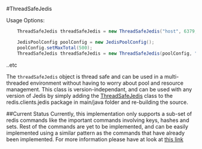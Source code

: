 #ThreadSafeJedis

Usage Options:

```java
    ThreadSafeJedis threadSafeJedis = new ThreadSafeJedis("host", 6379, "password");
```

```java
    JedisPoolConfig poolConfig = new JedisPoolConfig();
    poolConfig.setMaxTotal(500);
    ThreadSafeJedis threadSafeJedis = new ThreadSafeJedis(poolConfig, "host", 6379, "password");
```

..etc

The ```threadSafeJedis``` object is thread safe and can be used in a multi-threaded environment without having to worry about pool and resource management. This class is version-independant, and can be used with any version of Jedis by simply adding the [ThreadSafeJedis](https://github.com/nachivpn/jedis/blob/master/src/main/java/redis/clients/jedis/ThreadSafeJedis.java) class to the redis.clients.jedis package in main/java folder and re-building the source.  

##Current Status
Currently, this implementation only supports a sub-set of redis commands like the important commands involving keys, hashes and sets. Rest of the commands are yet to be implemented, and can be easily implemented using a similar pattern as the commands that have already been implemented. For more information please have at look at [this link](http://nachivpn.blogspot.in/2014/12/thread-safe-jedis-client.html)
